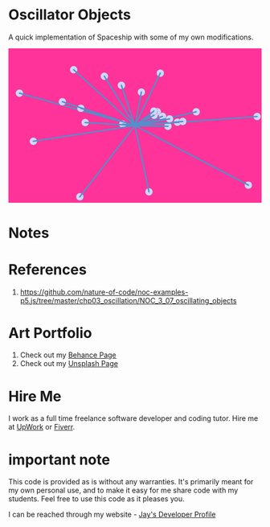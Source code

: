# Oscillator Objects

A quick implementation of Spaceship with some of my own modifications. 

![image info](OscillatorObjects_800px.png)

# Notes


# References

1. https://github.com/nature-of-code/noc-examples-p5.js/tree/master/chp03_oscillation/NOC_3_07_oscillating_objects

# Art Portfolio

1. Check out my [Behance Page](https://www.behance.net/vijayasimhabr)
1. Check out my [Unsplash Page](https://unsplash.com/@jay_neeruhaaku)

# Hire Me

I work as a full time freelance software developer and coding tutor. Hire me at [UpWork](https://www.upwork.com/fl/vijayasimhabr) or [Fiverr](https://www.fiverr.com/jay_codeguy). 

# important note 

This code is provided as is without any warranties. It's primarily meant for my own personal use, and to make it easy for me share code with my students. Feel free to use this code as it pleases you.

I can be reached through my website - [Jay's Developer Profile](https://jay-study-nildana.github.io/developerprofile)